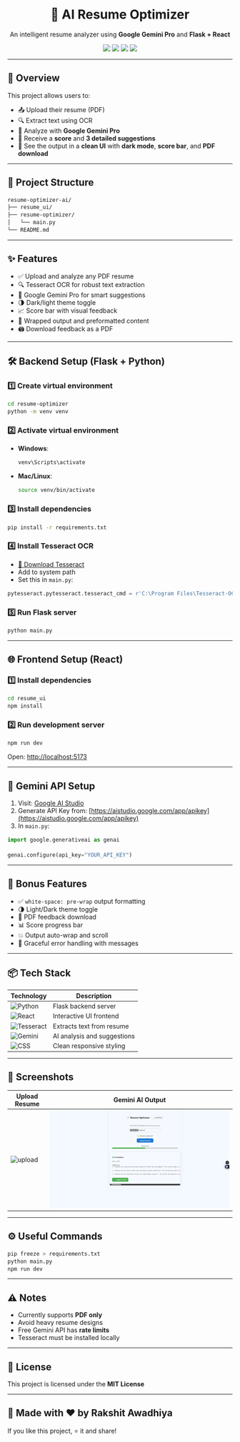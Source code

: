 <h1 align="center">🚀 AI Resume Optimizer</h1>
<p align="center">
  An intelligent resume analyzer using <strong>Google Gemini Pro</strong> and <strong>Flask + React</strong>
</p>

<p align="center">
  <img src="https://img.shields.io/badge/AI-Powered-blueviolet?style=flat-square&logo=google" />
  <img src="https://img.shields.io/badge/Made%20With-Flask-000?style=flat-square&logo=flask" />
  <img src="https://img.shields.io/badge/Frontend-React-61dafb?style=flat-square&logo=react" />
  <img src="https://img.shields.io/badge/License-MIT-green?style=flat-square" />
</p>

---

## 🧠 Overview

This project allows users to:
- 📤 Upload their resume (PDF)
- 🔍 Extract text using OCR
- 🤖 Analyze with **Google Gemini Pro**
- 📝 Receive a **score** and **3 detailed suggestions**
- 🎨 See the output in a **clean UI** with **dark mode**, **score bar**, and **PDF download**

---

## 📁 Project Structure

```bash
resume-optimizer-ai/
├── resume_ui/
├── resume-optimizer/
│   └── main.py
└── README.md
```

---

## ✨ Features

- ✅ Upload and analyze any PDF resume  
- 🔍 Tesseract OCR for robust text extraction  
- 🧠 Google Gemini Pro for smart suggestions  
- 🌗 Dark/light theme toggle  
- 📈 Score bar with visual feedback  
- 🧾 Wrapped output and preformatted content  
- 🖨️ Download feedback as a PDF  

---

## 🛠️ Backend Setup (Flask + Python)

### 1️⃣ Create virtual environment

```bash
cd resume-optimizer
python -m venv venv
```

### 2️⃣ Activate virtual environment

- **Windows**:
  ```bash
  venv\Scripts\activate
  ```
- **Mac/Linux**:
  ```bash
  source venv/bin/activate
  ```

### 3️⃣ Install dependencies

```bash
pip install -r requirements.txt
```

### 4️⃣ Install Tesseract OCR

- [🔗 Download Tesseract](https://github.com/tesseract-ocr/tesseract)
- Add to system path
- Set this in `main.py`:

```python
pytesseract.pytesseract.tesseract_cmd = r'C:\Program Files\Tesseract-OCR\tesseract.exe'
```

### 5️⃣ Run Flask server

```bash
python main.py
```

---

## 🌐 Frontend Setup (React)

### 1️⃣ Install dependencies

```bash
cd resume_ui
npm install
```

### 2️⃣ Run development server

```bash
npm run dev
```

Open: [http://localhost:5173](http://localhost:5173)

---

## 🔑 Gemini API Setup

1. Visit: [Google AI Studio](https://makersuite.google.com/app)  
2. Generate API Key from: [https://aistudio.google.com/app/apikey](https://aistudio.google.com/app/apikey)  
3. In `main.py`:

```python
import google.generativeai as genai

genai.configure(api_key="YOUR_API_KEY")
```

---

## 🧠 Bonus Features

- ✅ `white-space: pre-wrap` output formatting  
- 🌗 Light/Dark theme toggle  
- 📄 PDF feedback download  
- 📊 Score progress bar  
- 💥 Output auto-wrap and scroll  
- 🔴 Graceful error handling with messages  

---

## 📦 Tech Stack

| Technology     | Description                        |
|----------------|------------------------------------|
| ![Python](https://img.shields.io/badge/Python-3776AB?logo=python&logoColor=white)     | Flask backend server          |
| ![React](https://img.shields.io/badge/React-20232a?logo=react&logoColor=61dafb)       | Interactive UI frontend       |
| ![Tesseract](https://img.shields.io/badge/Tesseract_OCR-5D3FD3?logo=tesseract&logoColor=white) | Extracts text from resume     |
| ![Gemini](https://img.shields.io/badge/Gemini_API-ff6f00?logo=google&logoColor=white) | AI analysis and suggestions   |
| ![CSS](https://img.shields.io/badge/CSS3-1572B6?logo=css3&logoColor=white)            | Clean responsive styling      |

---

## 📸 Screenshots

| Upload Resume | Gemini AI Output |
|---------------|------------------|
| ![upload](screenshots/upload.png) | ![result](screenshots/result.png) |

---

## ⚙️ Useful Commands

```bash
pip freeze > requirements.txt
python main.py
npm run dev
```

---

## ⚠️ Notes

- Currently supports **PDF only**
- Avoid heavy resume designs
- Free Gemini API has **rate limits**
- Tesseract must be installed locally

---

## 📄 License

This project is licensed under the **MIT License**

---

## 🙌 Made with ❤️ by Rakshit Awadhiya

If you like this project, ⭐ it and share!

